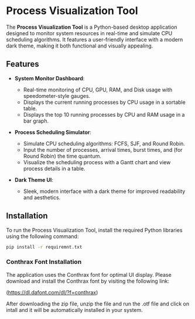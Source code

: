 
# Process Visualization Tool

The **Process Visualization Tool** is a Python-based desktop application designed to monitor system resources in real-time and simulate CPU scheduling algorithms. It features a user-friendly interface with a modern dark theme, making it both functional and visually appealing.

## Features

- **System Monitor Dashboard**:
  - Real-time monitoring of CPU, GPU, RAM, and Disk usage with speedometer-style gauges.
  - Displays the current running processes by CPU usage in a sortable table.
  - Displays the top 10 running processes by CPU and RAM usage in a bar graph.


- **Process Scheduling Simulator**:
  - Simulate CPU scheduling algorithms: FCFS, SJF, and Round Robin.
  - Input the number of processes, arrival times, burst times, and (for Round Robin) the time quantum.
  - Visualize the scheduling process with a Gantt chart and view process details in a table.

- **Dark Theme UI**:
  - Sleek, modern interface with a dark theme for improved readability and aesthetics.

## Installation

To run the Process Visualization Tool, install the required Python libraries using the following command:

```bash
pip install -r requiremnt.txt
```

### Conthrax Font Installation

The application uses the Conthrax font for optimal UI display. Please download and install the Conthrax font by visiting the following link:

(https://dl.dafont.com/dl/?f=conthrax)

After downloading the zip file, unzip the file and run the .otf file and click on intall and it will be automatically installed in your system.

